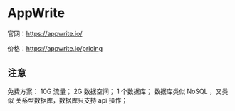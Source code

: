 # AppWrite

官网：https://appwrite.io/

价格：https://appwrite.io/pricing

## 注意

免费方案：
10G 流量；
2G 数据空间；
1 个数据库；
数据库类似 NoSQL ，又类似 关系型数据库，数据库只支持 api 操作；